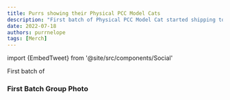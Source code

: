 ```yaml
---
title: Purrs showing their Physical PCC Model Cats
description: "First batch of Physical PCC Model Cat started shipping to holders in July 2022."
date: 2022-07-18
authors: purrnelope
tags: [Merch]
---
```


import {EmbedTweet} from '@site/src/components/Social'

<!-- ![](./assets/model-cat-batch-1.jpg) -->

First batch of 

<!--truncate-->

### First Batch Group Photo